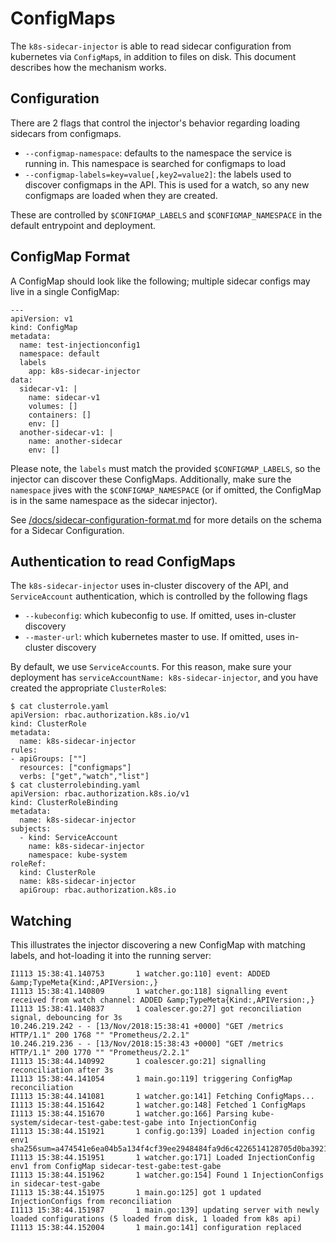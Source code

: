 # ConfigMaps

The `k8s-sidecar-injector` is able to read sidecar configuration from kubernetes via `ConfigMap`s, in addition to files on disk. This document describes how the mechanism works.

## Configuration

There are 2 flags that control the injector's behavior regarding loading sidecars from configmaps.

* `--configmap-namespace`: defaults to the namespace the service is running in. This namespace is searched for configmaps to load
* `--configmap-labels=key=value[,key2=value2]`: the labels used to discover configmaps in the API. This is used for a watch, so any new configmaps are loaded when they are created.

These are controlled by `$CONFIGMAP_LABELS` and `$CONFIGMAP_NAMESPACE` in the default entrypoint and deployment.

## ConfigMap Format

A ConfigMap should look like the following; multiple sidecar configs may live in a single ConfigMap:

```
---
apiVersion: v1
kind: ConfigMap
metadata:
  name: test-injectionconfig1
  namespace: default
  labels
    app: k8s-sidecar-injector
data:
  sidecar-v1: |
    name: sidecar-v1
    volumes: []
    containers: []
    env: []
  another-sidecar-v1: |
    name: another-sidecar
    env: []
```

Please note, the `labels` must match the provided `$CONFIGMAP_LABELS`, so the injector can discover these ConfigMaps. Additionally, make sure the `namespace` jives with the `$CONFIGMAP_NAMESPACE` (or if omitted, the ConfigMap is in the same namespace as the sidecar injector).

See [/docs/sidecar-configuration-format.md](/docs/sidecar-configuration-format.md) for more details on the schema for a Sidecar Configuration.

## Authentication to read ConfigMaps

The `k8s-sidecar-injector` uses in-cluster discovery of the API, and `ServiceAccount` authentication, which is controlled by the following flags

* `--kubeconfig`: which kubeconfig to use. If omitted, uses in-cluster discovery
* `--master-url`: which kubernetes master to use. If omitted, uses in-cluster discovery

By default, we use `ServiceAccount`s. For this reason, make sure your deployment has
`serviceAccountName: k8s-sidecar-injector`, and you have created the appropriate `ClusterRole`s:

```
$ cat clusterrole.yaml
apiVersion: rbac.authorization.k8s.io/v1
kind: ClusterRole
metadata:
  name: k8s-sidecar-injector
rules:
- apiGroups: [""]
  resources: ["configmaps"]
  verbs: ["get","watch","list"]
$ cat clusterrolebinding.yaml
apiVersion: rbac.authorization.k8s.io/v1
kind: ClusterRoleBinding
metadata:
  name: k8s-sidecar-injector
subjects:
  - kind: ServiceAccount
    name: k8s-sidecar-injector
    namespace: kube-system
roleRef:
  kind: ClusterRole
  name: k8s-sidecar-injector
  apiGroup: rbac.authorization.k8s.io
```

## Watching

This illustrates the injector discovering a new ConfigMap with matching labels, and hot-loading it into the running server:

```
I1113 15:38:41.140753       1 watcher.go:110] event: ADDED &amp;TypeMeta{Kind:,APIVersion:,}
I1113 15:38:41.140809       1 watcher.go:118] signalling event received from watch channel: ADDED &amp;TypeMeta{Kind:,APIVersion:,}
I1113 15:38:41.140837       1 coalescer.go:27] got reconciliation signal, debouncing for 3s
10.246.219.242 - - [13/Nov/2018:15:38:41 +0000] "GET /metrics HTTP/1.1" 200 1768 "" "Prometheus/2.2.1"
10.246.219.236 - - [13/Nov/2018:15:38:43 +0000] "GET /metrics HTTP/1.1" 200 1770 "" "Prometheus/2.2.1"
I1113 15:38:44.140992       1 coalescer.go:21] signalling reconciliation after 3s
I1113 15:38:44.141054       1 main.go:119] triggering ConfigMap reconciliation
I1113 15:38:44.141081       1 watcher.go:141] Fetching ConfigMaps...
I1113 15:38:44.151642       1 watcher.go:148] Fetched 1 ConfigMaps
I1113 15:38:44.151670       1 watcher.go:166] Parsing kube-system/sidecar-test-gabe:test-gabe into InjectionConfig
I1113 15:38:44.151921       1 config.go:139] Loaded injection config env1 sha256sum=a474541e6ea04b5a134f4cf39ee2948484fa9d6c4226514128705d0ba3921c4b
I1113 15:38:44.151951       1 watcher.go:171] Loaded InjectionConfig env1 from ConfigMap sidecar-test-gabe:test-gabe
I1113 15:38:44.151962       1 watcher.go:154] Found 1 InjectionConfigs in sidecar-test-gabe
I1113 15:38:44.151975       1 main.go:125] got 1 updated InjectionConfigs from reconciliation
I1113 15:38:44.151987       1 main.go:139] updating server with newly loaded configurations (5 loaded from disk, 1 loaded from k8s api)
I1113 15:38:44.152004       1 main.go:141] configuration replaced
```


